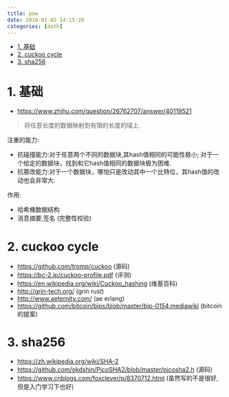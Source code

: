 ```yaml
---
title: pow
date: 2018-01-02 14:15:28
categories: [math]
---
```


<!-- TOC -->

- [1. 基础](#1-基础)
- [2. cuckoo cycle](#2-cuckoo-cycle)
- [3. sha256](#3-sha256)

<!-- /TOC -->

<a id="markdown-1-基础" name="1-基础"></a>
# 1. 基础

* https://www.zhihu.com/question/26762707/answer/40119521

> 将任意长度的数据映射到有限的长度的域上.

注重的能力:
* 抗碰撞能力:对于任意两个不同的数据块,其hash值相同的可能性极小; 对于一个给定的数据块，找到和它hash值相同的数据块极为困难.
* 抗篡改能力:对于一个数据块，哪怕只是改动其中一个比特位，其hash值的改动也会非常大.

作用:
* 哈希桶数据结构
* 消息摘要,签名 (完整性校验)


<a id="markdown-2-cuckoo-cycle" name="2-cuckoo-cycle"></a>
# 2. cuckoo cycle
* https://github.com/tromp/cuckoo (源码)
* https://bc-2.jp/cuckoo-profile.pdf (评测)
* https://en.wikipedia.org/wiki/Cuckoo_hashing (维基百科)
* http://grin-tech.org/ (grin rust)
* http://www.aeternity.com/ (ae erlang)
* https://github.com/bitcoin/bips/blob/master/bip-0154.mediawiki (bitcoin的提案)


<a id="markdown-3-sha256" name="3-sha256"></a>
# 3. sha256 

* https://zh.wikipedia.org/wiki/SHA-2
* https://github.com/okdshin/PicoSHA2/blob/master/picosha2.h (源码)
* https://www.cnblogs.com/foxclever/p/8370712.html (虽然写的不是很好,但是入门学习下也好)

